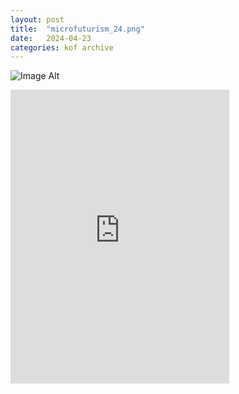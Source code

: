 ```yaml
---
layout:	post
title:	"microfuturism_24.png"
date:	2024-04-23
categories:	kof archive
---
```


![Image Alt](https://k0f.github.io/assets/microfuturism_24.png)

<div>
<aside>
<iframe style="border: 0; width: 350px; height: 470px;" src="https://bandcamp.com/EmbeddedPlayer/album=3427060245/size=large/bgcol=ffffff/linkcol=0687f5/tracklist=false/transparent=true/" seamless><a href="https://kofrelease.bandcamp.com/album/microfuturism">Microfuturism by Kof</a></iframe>
</aside>
</div>
